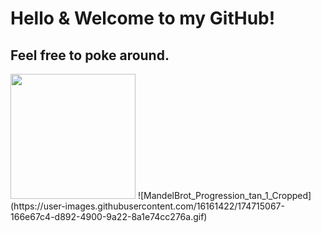 # Hello & Welcome to my GitHub! 
## Feel free to poke around.
<img src="https://user-images.githubusercontent.com/16161422/174715067-166e67c4-d892-4900-9a22-8a1e74cc276a.gif" width =200 height=200 >
![MandelBrot_Progression_tan_1_Cropped](https://user-images.githubusercontent.com/16161422/174715067-166e67c4-d892-4900-9a22-8a1e74cc276a.gif)
